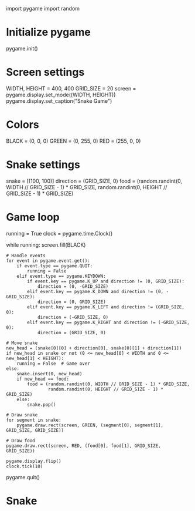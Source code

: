 import pygame
import random

# Initialize pygame
pygame.init()

# Screen settings
WIDTH, HEIGHT = 400, 400
GRID_SIZE = 20
screen = pygame.display.set_mode((WIDTH, HEIGHT))
pygame.display.set_caption("Snake Game")

# Colors
BLACK = (0, 0, 0)
GREEN = (0, 255, 0)
RED = (255, 0, 0)

# Snake settings
snake = [(100, 100)]
direction = (GRID_SIZE, 0)
food = (random.randint(0, WIDTH // GRID_SIZE - 1) * GRID_SIZE, 
        random.randint(0, HEIGHT // GRID_SIZE - 1) * GRID_SIZE)

# Game loop
running = True
clock = pygame.time.Clock()

while running:
    screen.fill(BLACK)

    # Handle events
    for event in pygame.event.get():
        if event.type == pygame.QUIT:
            running = False
        elif event.type == pygame.KEYDOWN:
            if event.key == pygame.K_UP and direction != (0, GRID_SIZE):
                direction = (0, -GRID_SIZE)
            elif event.key == pygame.K_DOWN and direction != (0, -GRID_SIZE):
                direction = (0, GRID_SIZE)
            elif event.key == pygame.K_LEFT and direction != (GRID_SIZE, 0):
                direction = (-GRID_SIZE, 0)
            elif event.key == pygame.K_RIGHT and direction != (-GRID_SIZE, 0):
                direction = (GRID_SIZE, 0)

    # Move snake
    new_head = (snake[0][0] + direction[0], snake[0][1] + direction[1])
    if new_head in snake or not (0 <= new_head[0] < WIDTH and 0 <= new_head[1] < HEIGHT):
        running = False  # Game over
    else:
        snake.insert(0, new_head)
        if new_head == food:
            food = (random.randint(0, WIDTH // GRID_SIZE - 1) * GRID_SIZE, 
                    random.randint(0, HEIGHT // GRID_SIZE - 1) * GRID_SIZE)
        else:
            snake.pop()

    # Draw snake
    for segment in snake:
        pygame.draw.rect(screen, GREEN, (segment[0], segment[1], GRID_SIZE, GRID_SIZE))

    # Draw food
    pygame.draw.rect(screen, RED, (food[0], food[1], GRID_SIZE, GRID_SIZE))

    pygame.display.flip()
    clock.tick(10)

pygame.quit()
# Snake
